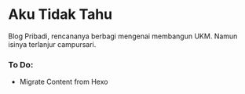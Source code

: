 # Aku Tidak Tahu

Blog Pribadi, rencananya berbagi mengenai membangun UKM.
Namun isinya terlanjur campursari.

### To Do:

* Migrate Content from Hexo

